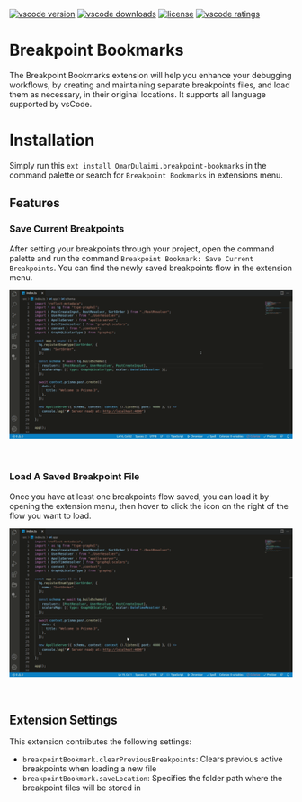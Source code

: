 [![vscode version](https://vsmarketplacebadge.apphb.com/version/OmarDulaimi.breakpoint-bookmarks.svg)](https://vsmarketplacebadge.apphb.com/version/OmarDulaimi.breakpoint-bookmarks.svg)
[![vscode downloads](https://vsmarketplacebadge.apphb.com/downloads/OmarDulaimi.breakpoint-bookmarks.svg)](https://vsmarketplacebadge.apphb.com/downloads/OmarDulaimi.breakpoint-bookmarks.svg)
[![license](https://img.shields.io/github/license/omar-dulaimi/breakpoint-bookmarks)](https://img.shields.io/github/license/omar-dulaimi/breakpoint-bookmarks)
[![vscode ratings](https://vsmarketplacebadge.apphb.com/rating/OmarDulaimi.breakpoint-bookmarks.svg)](https://vsmarketplacebadge.apphb.com/rating/OmarDulaimi.breakpoint-bookmarks.svg)
# Breakpoint Bookmarks

The Breakpoint Bookmarks extension will help you enhance your debugging workflows, by creating and maintaining separate breakpoints files, and load them as necessary, in their original locations. It supports all language supported by vsCode.

# Installation

Simply run this `ext install OmarDulaimi.breakpoint-bookmarks` in the command palette or search for `Breakpoint Bookmarks` in extensions menu.
## Features

### Save Current Breakpoints

After setting your breakpoints through your project, open the command palette and run the command `Breakpoint Bookmark: Save Current Breakpoints`. You can find the newly saved breakpoints flow in the extension menu.

![saving current breakpoints demo](media/save.gif)

<br>

### Load A Saved Breakpoint File

Once you have at least one breakpoints flow saved, you can load it by opening the extension menu, then hover to click the icon on the right of the flow you want to load.

![loading a breakpoint flow demo](media/load.gif)

<br>

## Extension Settings

This extension contributes the following settings:

- `breakpointBookmark.clearPreviousBreakpoints`: Clears previous active breakpoints when loading a new file
- `breakpointBookmark.saveLocation`: Specifies the folder path where the breakpoint files will be stored in
